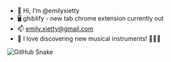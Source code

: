 - 👋 Hi, I’m @emilyxietty
- 🖥️ ghiblify - new tab chrome extension currently out
- 📫 emily.xietty@gmail.com
- 👀 I love discovering new musical instruments! 🎷🎹🎸 

![GitHub Snake](https://raw.githubusercontent.com/emilyxietty/emilyxietty/main/dist/github-snake.svg)
